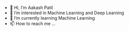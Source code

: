 - 👋 Hi, I’m Aakash Patil
- 👀 I’m interested in Machine Learning and Deep Learning 
- 🌱 I’m currently learning Machine Learning
- 📫 How to reach me ...

<!---
AakashPatil541/AakashPatil541 is a ✨ special ✨ repository because its `README.md` (this file) appears on your GitHub profile.
You can click the Preview link to take a look at your changes.
--->
